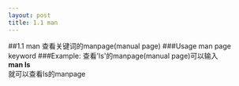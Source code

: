 ```yaml
---
layout: post
title: 1.1 man
---
```

##1.1 man
查看关键词的manpage(manual page)
###Usage
man page keyword
###Example:
查看'ls'的manpage(manual page)可以输入<br>
**man ls**<br>
就可以查看ls的manpage

